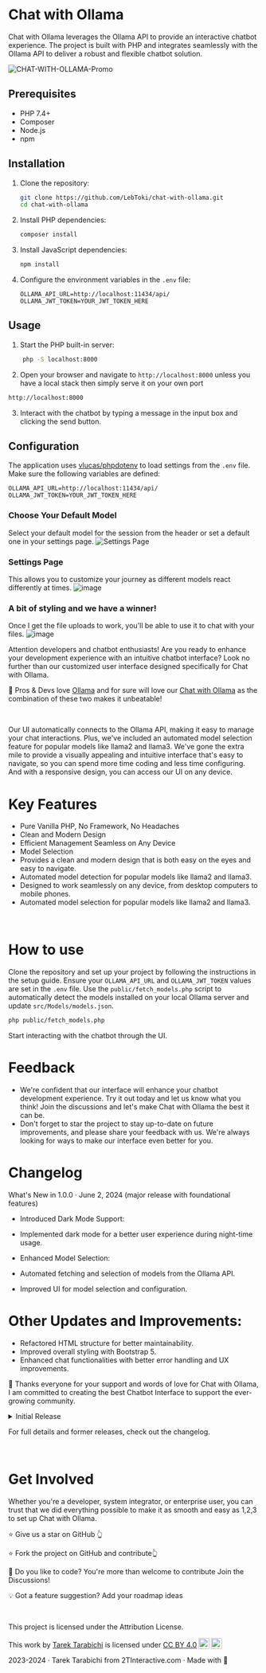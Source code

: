 # Chat with Ollama

Chat with Ollama leverages the Ollama API to provide an interactive chatbot experience. 
The project is built with PHP and integrates seamlessly with the Ollama API to deliver a robust and flexible chatbot solution.


![CHAT-WITH-OLLAMA-Promo](https://github.com/LebToki/Chat-with-Ollama/assets/957618/740710b7-777c-4b82-bfcf-89b4ed15b2cb)


## Prerequisites

- PHP 7.4+
- Composer
- Node.js
- npm

## Installation

1. Clone the repository:
    ```sh
    git clone https://github.com/LebToki/chat-with-ollama.git
    cd chat-with-ollama
    ```

2. Install PHP dependencies:
    ```sh
    composer install
    ```

3. Install JavaScript dependencies:
    ```sh
    npm install
    ```

4. Configure the environment variables in the `.env` file:
    ```env
    OLLAMA_API_URL=http://localhost:11434/api/
    OLLAMA_JWT_TOKEN=YOUR_JWT_TOKEN_HERE
    ```

## Usage

1. Start the PHP built-in server:
```sh
    php -S localhost:8000
```

2. Open your browser and navigate to `http://localhost:8000` unless you have a local stack then simply serve it on your own port
```sh
http://localhost:8000
```

3. Interact with the chatbot by typing a message in the input box and clicking the send button.

## Configuration

The application uses [vlucas/phpdotenv](https://github.com/vlucas/phpdotenv) to load settings from the `.env` file. Make sure the following variables are defined:

```env
OLLAMA_API_URL=http://localhost:11434/api/
OLLAMA_JWT_TOKEN=YOUR_JWT_TOKEN_HERE
```

### Choose Your Default Model
Select your default model for the session from the header or set a default one in your settings page.
![Settings Page](https://github.com/LebToki/chat-with-ollama/assets/957618/e7b157b7-4bdf-47ba-adfd-3912119d2790)

### Settings Page
This allows you to customize your journey as different models react differently at times.
![image](https://github.com/LebToki/chat-with-ollama/assets/957618/ceeba82f-1014-47d6-a023-81c83c9a9caa)

### A bit of styling and we have a winner! 
Once I get the file uploads to work, you'll be able to use it to chat with your files.
![image](https://github.com/LebToki/chat-with-ollama/assets/957618/75d5eed5-b051-4940-bd4c-a728bba91eb1)


Attention developers and chatbot enthusiasts! Are you ready to enhance your development experience with an intuitive chatbot interface? Look no further than our customized user interface designed specifically for Chat with Ollama.

🚀 Pros & Devs love [Ollama](https://ollama.com/) and for sure will love our [Chat with Ollama](https://github.com/LebToki/chat-with-ollama) as the combination of these two makes it unbeatable!

<br>

Our UI automatically connects to the Ollama API, making it easy to manage your chat interactions. Plus, we've included an automated model selection feature for popular models like llama2 and llama3. We've gone the extra mile to provide a visually appealing and intuitive interface that's easy to navigate, so you can spend more time coding and less time configuring. And with a responsive design, you can access our UI on any device.

# Key Features
- Pure Vanilla PHP, No Framework, No Headaches
- Clean and Modern Design	
- Efficient Management Seamless on Any Device	
- Model Selection
- Provides a clean and modern design that is both easy on the eyes and easy to navigate.	
- Automated model detection for popular models like llama2 and llama3.	
- Designed to work seamlessly on any device, from desktop computers to mobile phones.	
- Automated model selection for popular models like llama2 and llama3.

<br>

# How to use
Clone the repository and set up your project by following the instructions in the setup guide.
Ensure your `OLLAMA_API_URL` and `OLLAMA_JWT_TOKEN` values are set in the `.env` file.
Use the `public/fetch_models.php` script to automatically detect the models installed on your local Ollama server and update `src/Models/models.json`.

```sh
php public/fetch_models.php
```

Start interacting with the chatbot through the UI.


#  Feedback
- We're confident that our interface will enhance your chatbot development experience. Try it out today and let us know what you think! Join the discussions and let's make Chat with Ollama the best it can be.
- Don't forget to star the project to stay up-to-date on future improvements, and please share your feedback with us. We're always looking for ways to make our interface even better for you.

# Changelog
What's New in 1.0.0 · June 2, 2024
(major release with foundational features)

- Introduced Dark Mode Support:

- Implemented dark mode for a better user experience during night-time usage.

- Enhanced Model Selection:

- Automated fetching and selection of models from the Ollama API.
- Improved UI for model selection and configuration.

# Other Updates and Improvements:

- Refactored HTML structure for better maintainability.
- Improved overall styling with Bootstrap 5.
- Enhanced chat functionalities with better error handling and UX improvements.

📢️ Thanks everyone for your support and words of love for Chat with Ollama, I am committed to creating the best Chatbot Interface to support the ever-growing community.

<details>
<summary>Initial Release</summary>

### Code Organization

- Initial setup of the project with organized structure for controllers, models, and views.
- Error Handling
- Basic error handling for API requests and user inputs.

### Front-end Enhancements

- Initial design of the UI with Bootstrap and FontAwesome integration.
Responsive design for better accessibility on all devices.

### Performance Considerations

- Basic optimizations for faster loading times.

### Accessibility and Usability

- Added alt attributes to all images for better accessibility.

### Modern PHP Features

- Utilized modern PHP features for better performance and readability.
</details>

For full details and former releases, check out the changelog.

<br/>

#  Get Involved
Whether you're a developer, system integrator, or enterprise user, you can trust that we did everything possible to make it as smooth and easy as 1,2,3 to set up Chat with Ollama.

⭐ Give us a star on GitHub 👆

⭐ Fork the project on GitHub and contribute👆

🚀 Do you like to code? You're more than welcome to contribute Join the Discussions!

💡 Got a feature suggestion? Add your roadmap ideas

<br/>

This project is licensed under the Attribution License.

<p xmlns:cc="http://creativecommons.org/ns#" >This work by <a rel="cc:attributionURL dct:creator" property="cc:attributionName" href="https://2tinteractive">Tarek Tarabichi</a> is licensed under <a href="http://creativecommons.org/licenses/by/4.0/?ref=chooser-v1" target="_blank" rel="license noopener noreferrer" style="display:inline-block;">CC BY 4.0<img style="height:22px!important;margin-left:3px;vertical-align:text-bottom;" src="https://mirrors.creativecommons.org/presskit/icons/cc.svg?ref=chooser-v1"><img style="height:22px!important;margin-left:3px;vertical-align:text-bottom;" src="https://mirrors.creativecommons.org/presskit/icons/by.svg?ref=chooser-v1"></a></p>
2023-2024 · Tarek Tarabichi from 2TInteractive.com · Made with 💙
